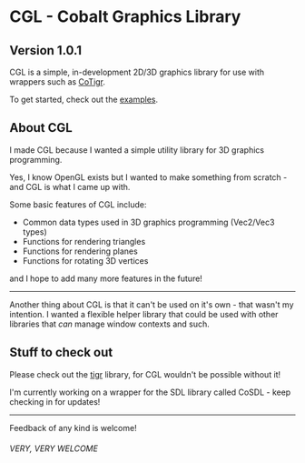 
# CGL - Cobalt Graphics Library

## Version 1.0.1

CGL is a simple, in-development 2D/3D graphics library for
use with wrappers such as [CoTigr](Source/CoTigr).

To get started, check out the [examples](Examples).

## About CGL

I made CGL because I wanted a simple utility library
for 3D graphics programming.

Yes, I know OpenGL exists but I wanted to make something
from scratch - and CGL is what I came up with.

Some basic features of CGL include:

 - Common data types used in 3D graphics programming (Vec2/Vec3 types)
 - Functions for rendering triangles
 - Functions for rendering planes
 - Functions for rotating 3D vertices

and I hope to add many more features in the future!

___

Another thing about CGL is that it can't be used on it's own - that
wasn't my intention. I wanted a flexible helper library that could be
used with other libraries that *can* manage window contexts and such.

## Stuff to check out

Please check out the [tigr](https://github.com/erkkah/Tigr)
library, for CGL wouldn't be possible without it!

I'm currently working on a wrapper for the SDL library
called CoSDL - keep checking in for updates!

___

Feedback of any kind is welcome!

###### VERY, VERY WELCOME
